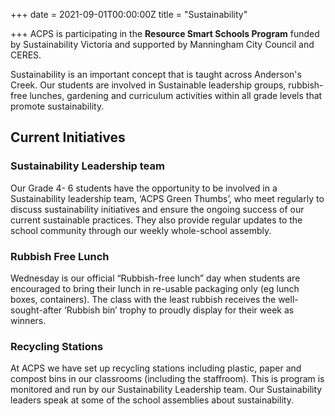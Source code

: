 +++
date = 2021-09-01T00:00:00Z
title = "Sustainability"

+++
ACPS is participating in the **Resource Smart Schools Program** funded by Sustainability Victoria and supported by Manningham City Council and CERES.

Sustainability is an important concept that is taught across Anderson's Creek. Our students are involved in Sustainable leadership groups, rubbish-free lunches, gardening and curriculum activities within all grade levels that promote sustainability.

## Current Initiatives

### Sustainability Leadership team

Our Grade 4- 6 students have the opportunity to be involved in a Sustainability leadership team, ‘ACPS Green Thumbs’, who meet regularly to discuss sustainability initiatives and ensure the ongoing success of our current sustainable practices. They also provide regular updates to the school community through our weekly whole-school assembly.

### Rubbish Free Lunch

Wednesday is our official “Rubbish-free lunch” day when students are encouraged to bring their lunch in re-usable packaging only (eg lunch boxes, containers). The class with the least rubbish receives the well-sought-after ‘Rubbish bin’ trophy to proudly display for their week as winners.

### Recycling Stations

At ACPS we have set up recycling stations including plastic, paper and compost bins in our classrooms (including the staffroom). This is program is monitored and run by our Sustainability Leadership team. Our Sustainability leaders speak at some of the school assemblies about sustainability.